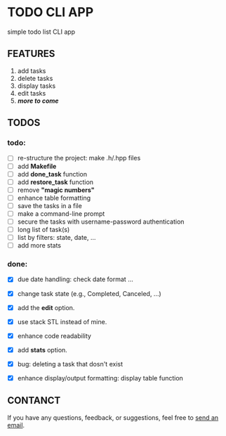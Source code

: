 # TODO CLI APP

simple todo list CLI app


## FEATURES

1. add tasks
2. delete tasks
3. display tasks
4. edit tasks
5. _**more to come**_


## TODOS

### todo:
- [ ] re-structure the project: make .h/.hpp files
- [ ] add **Makefile**
- [ ] add **done_task** function
- [ ] add **restore_task** function
- [ ] remove **"magic numbers"**
- [ ] enhance table formatting
- [ ] save the tasks in a file
- [ ] make a command-line prompt
- [ ] secure the tasks with username-password authentication
- [ ] long list of task(s)
- [ ] list by filters: state, date, ...
- [ ] add more stats

### done:

- [X] due date handling: check date format ...
- [X] change task state (e.g., Completed, Canceled, ...)
- [X] add the **edit** option.
- [X] use stack STL instead of mine.
- [X] enhance code readability
- [X] add **stats** option.
- [X] bug: deleting a task that dosn't exist
- [X] enhance display/output formatting: display table function


## CONTANCT

If you have any questions, feedback, or suggestions, feel free to [send an email](mailto:karimelkhanoufi22@gmail.com).

